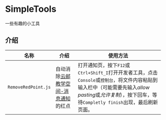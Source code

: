 # SimpleTools

一些有趣的小工具

## 介绍

|名称|介绍|使用方法|
|---|---|---|
|`RemoveRedPoint.js`|自动消除[云邮教学空间-消息通知](https://ucloud.bupt.edu.cn/uclass/index.html#/set/notice_fullpage)的红点|打开通知页，按下`F12`或`Ctrl+Shift_I`打开开发者工具，点击`Console`或`控制台`，将文件内容粘贴到输入栏中（可能需要先输入*allow pasting*或*允许复制*），按下回车，等待`Completly finish`出现，最后刷新页面。